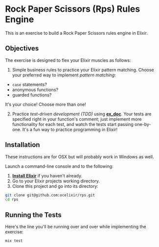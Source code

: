 # Rock Paper Scissors (Rps) Rules Engine

This is an exercise to build a Rock Paper Scissors rules engine in Elixir.

## Objectives

The exercise is designed to flex your Elixir muscles as follows:

1.  Simple business rules to practice your Elixir pattern matching.
   Choose your preferred way to implement *pattern matching*:
   * `case` statements?
   * anonymous functions?
   * guarded functions?

   It's your choice!  Choose more than one!

2.  Practice *test-driven development (TDD)* using       **[ex_doc](http://elixir-lang.org/getting-started/mix-otp/docs-tests-and-pipelines.html#doctests)**.
   Your tests are specified right in your function's comment; just
   implement more functionality for each test, and watch the tests start
   passing one-by-one.  It's a fun way to practice programming in Elixir!

## Installation

These instructions are for OSX but will probably work in Windows as well.

Launch a command-line console and to the following:

1.  **[Install Elixir](http://elixir-lang.org/install.html)** if you haven't
    already.
1.  Go to your Elixir projects working directory.
1.  Clone this project and go into its directory:
```bash
git clone git@github.com:ocelixir/rps.git
cd rps
```

## Running the Tests

Here's the line you'll be running over and over while implementing the
exercise:

```bash
mix test
```

